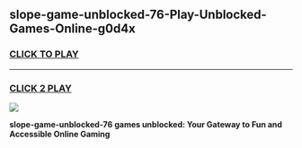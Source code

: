 
## slope-game-unblocked-76-Play-Unblocked-Games-Online-g0d4x
<h3>
<a href="https://premium76.site?title=slope-game-unblocked-76&ref=25A">CLICK TO PLAY</a></h3>
<hr>

<h3>
<a href="https://premium76.site?title=slope-game-unblocked-76&ref=25A">CLICK 2 PLAY</a>
  
</h3>

<a href="https://premium76.site?title=slope-game-unblocked-76&ref=25A"><img src="https://clearcache.store/games.png"></a>


**slope-game-unblocked-76 games unblocked: Your Gateway to Fun and Accessible Online Gaming**
